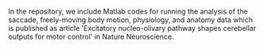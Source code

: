 In the repository, we include Matlab codes for running the analysis of the saccade, freely-moving body motion, physiology, and anatomy data which is published as article 'Excitatory nucleo-olivary pathway shapes cerebellar outputs for motor control' in Nature Neuroscience.
